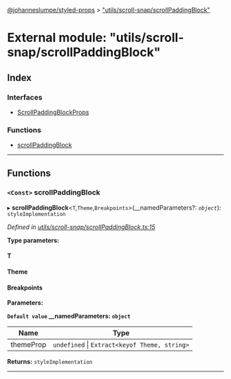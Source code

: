 [@johanneslumpe/styled-props](../README.md) > ["utils/scroll-snap/scrollPaddingBlock"](../modules/_utils_scroll_snap_scrollpaddingblock_.md)

# External module: "utils/scroll-snap/scrollPaddingBlock"

## Index

### Interfaces

* [ScrollPaddingBlockProps](../interfaces/_utils_scroll_snap_scrollpaddingblock_.scrollpaddingblockprops.md)

### Functions

* [scrollPaddingBlock](_utils_scroll_snap_scrollpaddingblock_.md#scrollpaddingblock)

---

## Functions

<a id="scrollpaddingblock"></a>

### `<Const>` scrollPaddingBlock

▸ **scrollPaddingBlock**<`T`,`Theme`,`Breakpoints`>(__namedParameters?: *`object`*): `styleImplementation`

*Defined in [utils/scroll-snap/scrollPaddingBlock.ts:15](https://github.com/johanneslumpe/styled-props/blob/8e709f1/src/utils/scroll-snap/scrollPaddingBlock.ts#L15)*

**Type parameters:**

#### T 
#### Theme 
#### Breakpoints 
**Parameters:**

**`Default value` __namedParameters: `object`**

| Name | Type |
| ------ | ------ |
| themeProp | `undefined` \| `Extract<keyof Theme, string>` |

**Returns:** `styleImplementation`

___

